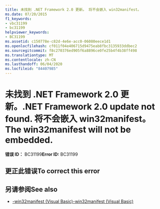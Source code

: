 ```yaml
---
title: 未找到 .NET Framework 2.0 更新。 将不会嵌入 win32manifest。
ms.date: 07/20/2015
f1_keywords:
- vbc31199
- bc31199
helpviewer_keywords:
- BC31199
ms.assetid: c150778e-c82d-4e6e-acc0-06080eece1d1
ms.openlocfilehash: cf011f04e406715d9475eab8fbc3135933ddbec2
ms.sourcegitcommit: f8c270376ed905f6a8896ce0fe25b4f4b38ff498
ms.translationtype: MT
ms.contentlocale: zh-CN
ms.lasthandoff: 06/04/2020
ms.locfileid: "84407985"
---
```

# <a name="net-framework-20-update-not-found-the-win32manifest-will-not-be-embedded"></a><span data-ttu-id="26d67-103">未找到 .NET Framework 2.0 更新。</span><span class="sxs-lookup"><span data-stu-id="26d67-103">.NET Framework 2.0 update not found.</span></span> <span data-ttu-id="26d67-104">将不会嵌入 win32manifest。</span><span class="sxs-lookup"><span data-stu-id="26d67-104">The win32manifest will not be embedded.</span></span>

<span data-ttu-id="26d67-105">**错误 ID：** BC31199</span><span class="sxs-lookup"><span data-stu-id="26d67-105">**Error ID:** BC31199</span></span>

## <a name="to-correct-this-error"></a><span data-ttu-id="26d67-106">更正此错误</span><span class="sxs-lookup"><span data-stu-id="26d67-106">To correct this error</span></span>

## <a name="see-also"></a><span data-ttu-id="26d67-107">另请参阅</span><span class="sxs-lookup"><span data-stu-id="26d67-107">See also</span></span>

- [<span data-ttu-id="26d67-108">-win32manifest (Visual Basic)</span><span class="sxs-lookup"><span data-stu-id="26d67-108">-win32manifest (Visual Basic)</span></span>](../reference/command-line-compiler/win32manifest.md)
